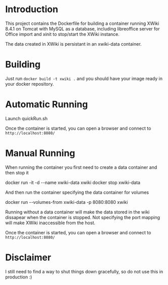 # Introduction

This project contains the Dockerfile for building a container running XWiki 8.4.1 on Tomcat with MySQL as a database, including libreoffice server for Office import and xinit to stop/start the XWiki instance.

The data created in XWiki is persistant in an xwiki-data container.

# Building

Just run `docker build -t xwiki .` and you should have your image ready in your docker repository.

# Automatic Running

Launch quickRun.sh

Once the container is started, you can open a browser and connect to `http://localhost:8080/`

# Manual Running

When running the container you first need to create a data container and then stop it

docker run -it -d --name xwiki-data xwiki
docker stop xwiki-data

And then run the container specifying the data container for volumes

docker run --volumes-from xwiki-data -p 8080:8080 xwiki

Running without a data container will make the data stored in the wiki dissapear when the container is stopped.
Not specifying the port mapping will make XWiki inaccessible from the host.

Once the container is started, you can open a browser and connect to `http://localhost:8080/`

# Disclaimer

I still need to find a way to shut things down gracefully, so do not use this in production :)


